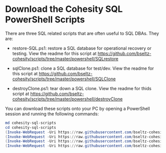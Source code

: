 # Download the Cohesity SQL PowerShell Scripts

There are three SQL related scripts that are often useful to SQL DBAs. They are:

* restore-SQL.ps1: restore a SQL database for operational recovery or testing. View the readme for this script at https://github.com/bseltz-cohesity/scripts/tree/master/powershell/SQLrestore

* sqlClone.ps1: clone a SQL database for test/dev. View the readme for this script at https://github.com/bseltz-cohesity/scripts/tree/master/powershell/SQLClone

* destroyClone.ps1: tear down a SQL clone. View the readme for thids script at https://github.com/bseltz-cohesity/scripts/tree/master/powershell/destroyClone

You can download these scripts onto your PC by opening a PowerShell session and running the following commands:

```powershell
md cohesity-sql-scripts
cd cohesity-sql-scripts
(Invoke-WebRequest -Uri https://raw.githubusercontent.com/bseltz-cohesity/scripts/master/powershell/SQLrestore/cohesity-api.ps1).content | Out-File cohesity-api.ps1; (Get-Content cohesity-api.ps1) | Set-Content cohesity-api.ps1
(Invoke-WebRequest -Uri https://raw.githubusercontent.com/bseltz-cohesity/scripts/master/powershell/SQLrestore/restore-SQL.ps1).content | Out-File restore-SQL.ps1; (Get-Content restore-SQL.ps1) | Set-Content restore-SQL.ps1
(Invoke-WebRequest -Uri https://raw.githubusercontent.com/bseltz-cohesity/scripts/master/powershell/SQLClone/sqlClone.ps1).content | Out-File sqlClone.ps1; (Get-Content sqlClone.ps1) | Set-Content sqlClone.ps1
(Invoke-WebRequest -Uri https://raw.githubusercontent.com/bseltz-cohesity/scripts/master/powershell/destroyClone/destroyClone.ps1).content | Out-File destroyClone.ps1; (Get-Content destroyClone.ps1) | Set-Cpontent destroyClone.ps1
```
